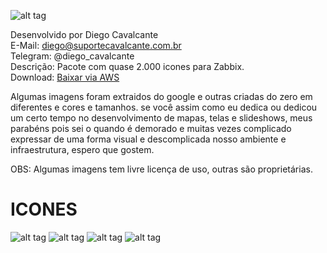 ![alt tag](https://github.com/suportecavalcante/zabbix.icones/blob/master/screenshots/zabbix.jpg)

Desenvolvido por Diego Cavalcante\
E-Mail: diego@suportecavalcante.com.br\
Telegram: @diego_cavalcante\
Descrição: Pacote com quase 2.000 icones para Zabbix.\
Download: [Baixar via AWS](https://s3-sa-east-1.amazonaws.com/suportecavalcante.com.br/downloads/zabbix/zabbix.icones.zip)

Algumas imagens foram extraidos do google e outras criadas do zero em diferentes e cores e tamanhos. se você assim como eu dedica ou dedicou um certo tempo no desenvolvimento de mapas, telas e slideshows, meus parabéns pois sei o quando é demorado e muitas vezes complicado expressar de uma forma visual e descomplicada nosso ambiente e infraestrutura, espero que gostem.

OBS: Algumas imagens tem livre licença de uso, outras são proprietárias.

# ICONES
![alt tag](https://github.com/suportecavalcante/zabbix.icones/blob/master/screenshots/01.png)
![alt tag](https://github.com/suportecavalcante/zabbix.icones/blob/master/screenshots/02.png)
![alt tag](https://github.com/suportecavalcante/zabbix.icones/blob/master/screenshots/03.png)
![alt tag](https://github.com/suportecavalcante/zabbix.icones/blob/master/screenshots/04.png)
